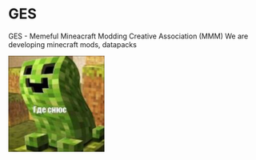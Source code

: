 # GES

GES - Memeful Mineacraft Modding Creative Association (MMM)
We are developing minecraft mods, datapacks

![GES Logo](https://github.com/GES-Studios/GES-Studios/blob/main/images/logo.jpg)

<!--
**GES-Studios/GES-Studios** is a ✨ _special_ ✨ repository because its `README.md` (this file) appears on your GitHub profile.

Here are some ideas to get you started:

- 🔭 I’m currently working on ...
- 🌱 I’m currently learning ...
- 👯 I’m looking to collaborate on ...
- 🤔 I’m looking for help with ...
- 💬 Ask me about ...
- 📫 How to reach me: ...
- 😄 Pronouns: ...
- ⚡ Fun fact: ...
-->
